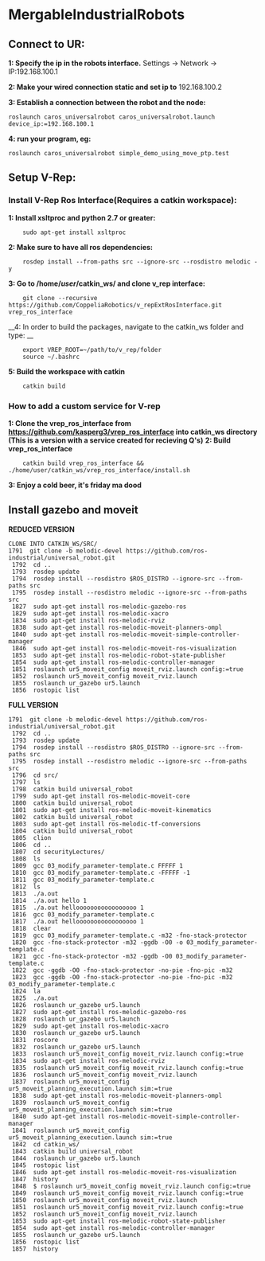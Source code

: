 # MergableIndustrialRobots

## Connect to UR: 
__1: Specify the ip in the robots interface.__ Settings -> Network -> IP:192.168.100.1

__2: Make your wired connection static and set ip to__ 192.168.100.2

__3: Establish a connection between the robot and the node:__
```
roslaunch caros_universalrobot caros_universalrobot.launch device_ip:=192.168.100.1
```

__4: run your program, eg:__
```
roslaunch caros_universalrobot simple_demo_using_move_ptp.test
```

## Setup V-Rep: 


### Install V-Rep Ros Interface(Requires a catkin workspace):

__1: Install xsltproc and python 2.7 or greater:__
```
    sudo apt-get install xsltproc
```

__2: Make sure to have all ros dependencies:__
```
    rosdep install --from-paths src --ignore-src --rosdistro melodic -y
```

__3: Go to /home/_user_/catkin_ws/ and clone v_rep interface:__
```
    git clone --recursive https://github.com/CoppeliaRobotics/v_repExtRosInterface.git vrep_ros_interface
```

__4: In order to build the packages, navigate to the catkin_ws folder and type: __
```
    export VREP_ROOT=~/path/to/v_rep/folder
    source ~/.bashrc
```

__5: Build the workspace with catkin__
```
    catkin build
```


### How to add a custom service for V-rep

__1: Clone the vrep_ros_interface from https://github.com/kasperg3/vrep_ros_interface into catkin_ws directory (This is a version with a service created for recieving Q's)__
__2: Build vrep_ros_interface__
```
    catkin build vrep_ros_interface && ./home/user/catkin_ws/vrep_ros_interface/install.sh
```
__3: Enjoy a cold beer, it's friday ma dood__


## Install gazebo and moveit
__REDUCED VERSION__
```
CLONE INTO CATKIN_WS/SRC/
1791  git clone -b melodic-devel https://github.com/ros-industrial/universal_robot.git
 1792  cd ..
 1793  rosdep update
 1794  rosdep install --rosdistro $ROS_DISTRO --ignore-src --from-paths src
 1795  rosdep install --rosdistro melodic --ignore-src --from-paths src
 1827  sudo apt-get install ros-melodic-gazebo-ros
 1829  sudo apt-get install ros-melodic-xacro
 1834  sudo apt-get install ros-melodic-rviz
 1838  sudo apt-get install ros-melodic-moveit-planners-ompl 
 1840  sudo apt-get install ros-melodic-moveit-simple-controller-manager
 1846  sudo apt-get install ros-melodic-moveit-ros-visualization
 1853  sudo apt-get install ros-melodic-robot-state-publisher
 1854  sudo apt-get install ros-melodic-controller-manager
 1851  roslaunch ur5_moveit_config moveit_rviz.launch config:=true
 1852  roslaunch ur5_moveit_config moveit_rviz.launch
 1855  roslaunch ur_gazebo ur5.launch
 1856  rostopic list
```
__FULL VERSION__
```
1791  git clone -b melodic-devel https://github.com/ros-industrial/universal_robot.git
 1792  cd ..
 1793  rosdep update
 1794  rosdep install --rosdistro $ROS_DISTRO --ignore-src --from-paths src
 1795  rosdep install --rosdistro melodic --ignore-src --from-paths src
 1796  cd src/
 1797  ls
 1798  catkin build universal_robot
 1799  sudo apt-get install ros-melodic-moveit-core
 1800  catkin build universal_robot
 1801  sudo apt-get install ros-melodic-moveit-kinematics
 1802  catkin build universal_robot
 1803  sudo apt-get install ros-melodic-tf-conversions
 1804  catkin build universal_robot
 1805  clion
 1806  cd ..
 1807  cd securityLectures/
 1808  ls
 1809  gcc 03_modify_parameter-template.c FFFFF 1
 1810  gcc 03_modify_parameter-template.c -FFFFF -1
 1811  gcc 03_modify_parameter-template.c
 1812  ls
 1813  ./a.out 
 1814  ./a.out hello 1
 1815  ./a.out hellooooooooooooooooo 1
 1816  gcc 03_modify_parameter-template.c
 1817  ./a.out hellooooooooooooooooo 1
 1818  clear
 1819  gcc 03_modify_parameter-template.c -m32 -fno-stack-protector
 1820  gcc -fno-stack-protector -m32 -ggdb -O0 -o 03_modify_parameter-template.c 
 1821  gcc -fno-stack-protector -m32 -ggdb -O0 03_modify_parameter-template.c 
 1822  gcc -ggdb -O0 -fno-stack-protector -no-pie -fno-pic -m32
 1823  gcc -ggdb -O0 -fno-stack-protector -no-pie -fno-pic -m32 03_modify_parameter-template.c 
 1824  la
 1825  ./a.out 
 1826  roslaunch ur_gazebo ur5.launch
 1827  sudo apt-get install ros-melodic-gazebo-ros
 1828  roslaunch ur_gazebo ur5.launch
 1829  sudo apt-get install ros-melodic-xacro
 1830  roslaunch ur_gazebo ur5.launch
 1831  roscore
 1832  roslaunch ur_gazebo ur5.launch
 1833  roslaunch ur5_moveit_config moveit_rviz.launch config:=true
 1834  sudo apt-get install ros-melodic-rviz
 1835  roslaunch ur5_moveit_config moveit_rviz.launch config:=true
 1836  roslaunch ur5_moveit_config moveit_rviz.launch 
 1837  roslaunch ur5_moveit_config ur5_moveit_planning_execution.launch sim:=true
 1838  sudo apt-get install ros-melodic-moveit-planners-ompl 
 1839  roslaunch ur5_moveit_config ur5_moveit_planning_execution.launch sim:=true
 1840  sudo apt-get install ros-melodic-moveit-simple-controller-manager
 1841  roslaunch ur5_moveit_config ur5_moveit_planning_execution.launch sim:=true
 1842  cd catkin_ws/
 1843  catkin build universal_robot
 1844  roslaunch ur_gazebo ur5.launch
 1845  rostopic list
 1846  sudo apt-get install ros-melodic-moveit-ros-visualization
 1847  history
 1848  $ roslaunch ur5_moveit_config moveit_rviz.launch config:=true
 1849  roslaunch ur5_moveit_config moveit_rviz.launch config:=true
 1850  roslaunch ur5_moveit_config moveit_rviz.launch
 1851  roslaunch ur5_moveit_config moveit_rviz.launch config:=true
 1852  roslaunch ur5_moveit_config moveit_rviz.launch
 1853  sudo apt-get install ros-melodic-robot-state-publisher
 1854  sudo apt-get install ros-melodic-controller-manager
 1855  roslaunch ur_gazebo ur5.launch
 1856  rostopic list
 1857  history
```